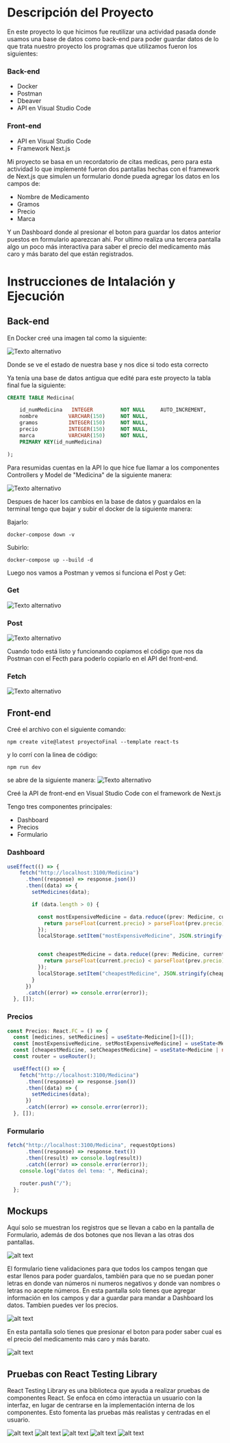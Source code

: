 # Descripción del Proyecto

En este proyecto lo que hicimos fue reutilizar una actividad pasada donde usamos una base de datos como back-end para poder guardar datos de lo que trata nuestro proyecto los programas que utilizamos fueron los siguientes:

### Back-end

- Docker 
- Postman
- Dbeaver
- API en Visual Studio Code 

### Front-end

- API en Visual Studio Code
- Framework Next.js

Mi proyecto se basa en un recordatorio de citas medicas, pero para esta actividad lo que implementé fueron dos pantallas hechas con el framework de Next.js que simulen un formulario donde pueda agregar los datos en los campos de:

- Nombre de Medicamento
- Gramos
- Precio
- Marca

Y un Dashboard donde al presionar el boton para guardar los datos anterior puestos en formulario aparezcan ahí.
Por ultimo realiza una tercera pantalla algo un poco más interactiva para saber el precio del medicamento más caro y más barato del que están registrados.

# Instrucciones de Intalación y Ejecución

## Back-end

En Docker creé una imagen tal como la siguiente:

![Texto alternativo](/src\docker.jpg)

Donde se ve el estado de nuestra base y nos dice si todo esta correcto



Ya tenía una base de datos antigua que edité para este proyecto la tabla final fue la siguiente:

```sql 
CREATE TABLE Medicina(

    id_numMedicina   INTEGER         NOT NULL     AUTO_INCREMENT,
    nombre          VARCHAR(150)     NOT NULL,
    gramos          INTEGER(150)     NOT NULL,
    precio          INTEGER(150)     NOT NULL,
    marca           VARCHAR(150)     NOT NULL,
    PRIMARY KEY(id_numMedicina)

);
```
Para resumidas cuentas en la API lo que hice fue llamar a los componentes Controllers y Model de "Medicina" de la siguiente manera:

![Texto alternativo](/src\controllers.jpg)

Despues de hacer los cambios en la base de datos y guardalos en la terminal tengo que bajar y subir el docker de la siguiente manera:

Bajarlo:
```
docker-compose down -v
```
Subirlo:
```
docker-compose up --build -d  
```



Luego nos vamos a Postman y vemos si funciona el Post y Get:

### Get

![Texto alternativo](/src\postmanget.jpg)

### Post

![Texto alternativo](/src\postpost.jpg)

Cuando todo está listo y funcionando copiamos el código que nos da Postman con el Fecth para poderlo copiarlo en el API del front-end.

### Fetch

![Texto alternativo](/src\fetch.jpg)

## Front-end

Creé el archivo con el siguiente comando:

```
npm create vite@latest proyectoFinal --template react-ts
```
y lo corrí con la linea de código:
```
npm run dev
```
se abre de la siguiente manera:
![Texto alternativo](/src\corr.jpg)

Creé la API de front-end en Visual Studio Code con el framework de Next.js

Tengo tres componentes principales:

- Dashboard
- Precios
- Formulario

### Dashboard 

``` typescript
useEffect(() => {
    fetch("http://localhost:3100/Medicina")
      .then((response) => response.json())
      .then((data) => {
        setMedicines(data);

        if (data.length > 0) {

          const mostExpensiveMedicine = data.reduce((prev: Medicine, current: Medicine) => {
            return parseFloat(current.precio) > parseFloat(prev.precio) ? current : prev;
          });
          localStorage.setItem("mostExpensiveMedicine", JSON.stringify(mostExpensiveMedicine));


          const cheapestMedicine = data.reduce((prev: Medicine, current: Medicine) => {
            return parseFloat(current.precio) < parseFloat(prev.precio) ? current : prev;
          });
          localStorage.setItem("cheapestMedicine", JSON.stringify(cheapestMedicine));
        }
      })
      .catch((error) => console.error(error));
  }, []);
```

### Precios

``` typescript
const Precios: React.FC = () => {
  const [medicines, setMedicines] = useState<Medicine[]>([]);
  const [mostExpensiveMedicine, setMostExpensiveMedicine] = useState<Medicine | null>(null);
  const [cheapestMedicine, setCheapestMedicine] = useState<Medicine | null>(null);
  const router = useRouter();

  useEffect(() => {
    fetch("http://localhost:3100/Medicina")
      .then((response) => response.json())
      .then((data) => {
        setMedicines(data);
      })
      .catch((error) => console.error(error));
  }, []);
```
### Formulario

``` typescript
fetch("http://localhost:3100/Medicina", requestOptions)
      .then((response) => response.text())
      .then((result) => console.log(result))
      .catch((error) => console.error(error));
    console.log("datos del tema: ", Medicina);

    router.push("/");
  };
```
## Mockups 

Aquí solo se muestran los registros que se llevan a cabo en la pantalla de Formulario, además de dos botones que nos llevan a las otras dos pantallas.

![alt text](image-2.png)

El formulario tiene validaciones para que todos los campos tengan que estar llenos para poder guardalos, también para que no se puedan poner letras en donde van números ni numeros negativos y donde van nombres o letras no acepte números. En esta pantalla solo tienes que agregar información en los campos y dar a guardar para mandar a Dashboard los datos. Tambien puedes ver los precios. 

![alt text](image-1.png)

En esta pantalla solo tienes que presionar el boton para poder saber cual es el precio del medicamento más caro y más barato.

![alt text](image-3.png)

## Pruebas con React Testing Library

React Testing Library es una biblioteca que ayuda a realizar pruebas de componentes React. Se enfoca en cómo interactúa un usuario con la interfaz, en lugar de centrarse en la implementación interna de los componentes. Esto fomenta las pruebas más realistas y centradas en el usuario.

![alt text](image-4.png)
![alt text](image-5.png)
![alt text](image-6.png)
![alt text](image-7.png)
![alt text](image-8.png)

